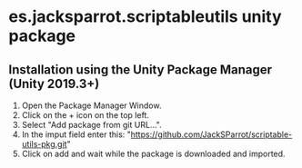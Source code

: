 # es.jacksparrot.scriptableutils unity package

## Installation using the Unity Package Manager (Unity 2019.3+)
1. Open the Package Manager Window. 
2. Click on the + icon on the top left.
3. Select "Add package from git URL...".
4. In the imput field enter this: "https://github.com/JackSParrot/scriptable-utils-pkg.git"
5. Click on add and wait while the package is downloaded and imported.
